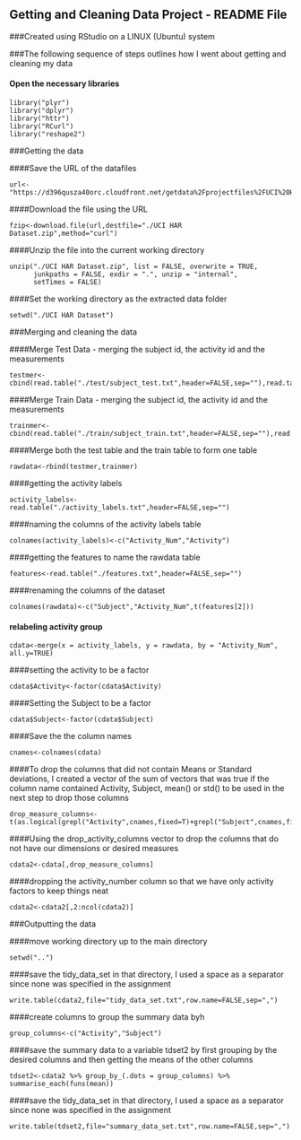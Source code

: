 Getting and Cleaning Data Project - README File
---------------------------------------------------------------------------------------------------------------------------

###Created using RStudio on a LINUX (Ubuntu) system

###The following sequence of steps outlines how I went about getting and cleaning my data

#### Open the necessary libraries
```
library("plyr")
library("dplyr")
library("httr")
library("RCurl")
library("reshape2")
```

###Getting the data

####Save the URL of the datafiles
```
url<-"https://d396qusza40orc.cloudfront.net/getdata%2Fprojectfiles%2FUCI%20HAR%20Dataset.zip"
```

####Download the file using the URL
```
fzip<-download.file(url,destfile="./UCI HAR Dataset.zip",method="curl")
```

####Unzip the file into the current working directory
```
unzip("./UCI HAR Dataset.zip", list = FALSE, overwrite = TRUE,
      junkpaths = FALSE, exdir = ".", unzip = "internal",
      setTimes = FALSE)
```

####Set the working directory as the extracted data folder
```
setwd("./UCI HAR Dataset")
```

###Merging and cleaning the data

####Merge Test Data - merging the subject id, the activity id and the measurements
```
testmer<-cbind(read.table("./test/subject_test.txt",header=FALSE,sep=""),read.table("./test/y_test.txt",header=FALSE,sep=""),read.table("./test/X_test.txt",header=FALSE,sep=""))
```

####Merge Train Data - merging the subject id, the activity id and the measurements
```
trainmer<-cbind(read.table("./train/subject_train.txt",header=FALSE,sep=""),read.table("./train/y_train.txt",header=FALSE,sep=""),read.table("./train/X_train.txt",header=FALSE,sep=""))
```

####Merge both the test table and the train table to form one table
```
rawdata<-rbind(testmer,trainmer)
```

####getting the activity labels
```
activity_labels<-read.table("./activity_labels.txt",header=FALSE,sep="")
```

####naming the columns of the activity labels table
```
colnames(activity_labels)<-c("Activity_Num","Activity")
```

####getting the features to name the rawdata table
```
features<-read.table("./features.txt",header=FALSE,sep="")
```

####renaming the columns of the dataset
```
colnames(rawdata)<-c("Subject","Activity_Num",t(features[2]))
```

#### relabeling activity group
```
cdata<-merge(x = activity_labels, y = rawdata, by = "Activity_Num", all.y=TRUE)
```

####setting the activity to be a factor
```
cdata$Activity<-factor(cdata$Activity)
```

####Setting the Subject to be a factor
```
cdata$Subject<-factor(cdata$Subject)
```

####Save the the column names
```
cnames<-colnames(cdata)
```

####To drop the columns that did not contain Means or Standard deviations, I created a vector of the sum of vectors that was true if the column name contained Activity, Subject, mean() or std() to be used in the next step to drop those columns
```
drop_measure_columns<-t(as.logical(grepl("Activity",cnames,fixed=T)+grepl("Subject",cnames,fixed=T)+grepl("mean()",cnames,fixed=T)+grepl("std()",cnames,fixed=T)))
```

####Using the drop_activity_columns vector to drop the columns that do not have our dimensions or desired measures
```
cdata2<-cdata[,drop_measure_columns]
```

####dropping the activity_number column so that we have only activity factors to keep things neat
```
cdata2<-cdata2[,2:ncol(cdata2)]
```

###Outputting the data


####move working directory up to the main directory
```
setwd("..")
```

####save the tidy_data_set in that directory, I used a space as a separator since none was specified in the assignment
```
write.table(cdata2,file="tidy_data_set.txt",row.name=FALSE,sep=",")
```

####create columns to group the summary data byh
```
group_columns<-c("Activity","Subject")
```

####save the summary data to a variable tdset2 by first grouping by the desired columns and then getting the means of the other columns
```
tdset2<-cdata2 %>% group_by_(.dots = group_columns) %>%  summarise_each(funs(mean))
```

####save the tidy_data_set in that directory, I used a space as a separator since none was specified in the assignment
```
write.table(tdset2,file="summary_data_set.txt",row.name=FALSE,sep=",")
```
